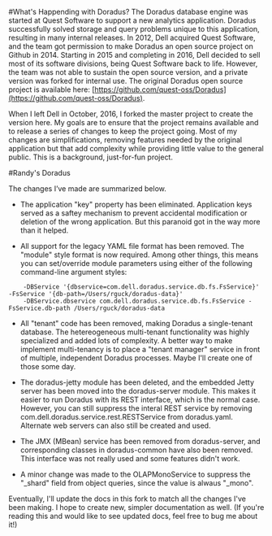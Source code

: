 #What's Happending with Doradus?
The Doradus database engine was started at Quest Software to support a new analytics application. Doradus successfully solved storage and query problems unique to this application, resulting in many internal releases. In 2012, Dell acquired Quest Software, and the team got permission to make Doradus an open source project on Github in 2014. Starting in 2015 and completing in 2016, Dell decided to sell most of its software divisions, being Quest Software back to life. However, the team was not able to sustain the open source version, and a private version was forked for internal use. The original Doradus open source project is available here: [https://github.com/quest-oss/Doradus](https://github.com/quest-oss/Doradus).
When I left Dell in October, 2016, I forked the master project to create the version here. My goals are to ensure that the project remains available and to release a series of changes to keep the project going. Most of my changes are simplifications, removing features needed by the original application but that add complexity while providing little value to the general public. This is a background, just-for-fun project.

#Randy's Doradus
The changes I’ve made are summarized below. 

- The application "key" property has been eliminated. Application keys served as a saftey mechanism to prevent accidental modification or deletion of the wrong application. But this paranoid got in the way more than it helped.

- All support for the legacy YAML file format has been removed. The "module" style format is now required. Among other things, this means you can set/override module parameters using either of the following command-line argument styles:

```
	-DBService '{dbservice=com.dell.doradus.service.db.fs.FsService}' -FsService '{db-path=/Users/rguck/doradus-data}'
	-DBService.dbservice com.dell.doradus.service.db.fs.FsService -FsService.db-path /Users/rguck/doradus-data
```

- All "tenant" code has been removed, making Doradus a single-tenant database. The hetereogeneous multi-tenant functionality was highly specialized and added lots of complexity. A better way to make implement multi-tenancy is to place a "tenant manager" service in front of multiple, independent Doradus processes. Maybe I'll create one of those some day.

- The doradus-jetty module has been deleted, and the embedded Jetty server has been moved into the doradus-server module. This makes it easier to run Doradus with its REST interface, which is the normal case. However, you can still suppress the interal REST service by removing com.dell.doradus.service.rest.RESTService from doradus.yaml. Alternate web servers can also still be created and used.

- The JMX (MBean) service has been removed from doradus-server, and corresponding classes in doradus-common have also been removed. This interface was not really used and some features didn't work.

- A minor change was made to the OLAPMonoService to suppress the "\_shard" field from object queries, since the value is alwaus "\_mono".

Eventually, I'll update the docs in this fork to match all the changes I've been making. I hope to create new, simpler documentation as well. (If you're reading this and would like to see updated docs, feel free to bug me about it!)
